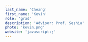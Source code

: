 ```yaml
---
last_name: 'Cheang'
first_name: 'Kevin'
role: 'grad'
description: 'Advisor: Prof. Seshia'
photo: 'kevin.png'
website: 'javascript:;'
---
```

